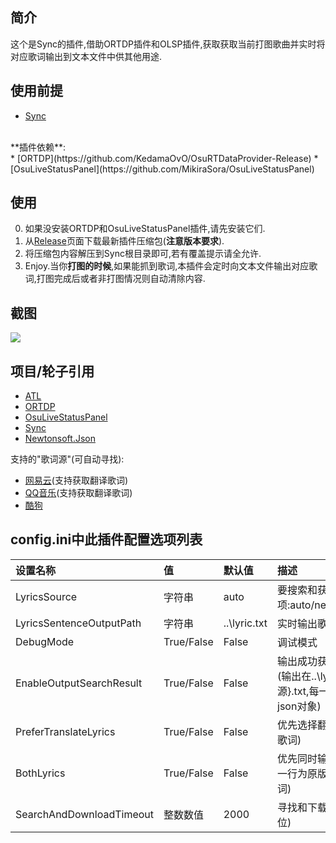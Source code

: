 简介
---
这个是Sync的插件,借助ORTDP插件和OLSP插件,获取获取当前打图歌曲并实时将对应歌词输出到文本文件中供其他用途.

使用前提
---
* [Sync](https://github.com/OsuSync/Sync)
<br>
**插件依赖**:
<br>
* [ORTDP](https://github.com/KedamaOvO/OsuRTDataProvider-Release)
* [OsuLiveStatusPanel](https://github.com/MikiraSora/OsuLiveStatusPanel)

使用
---
0. 如果没安装ORTDP和OsuLiveStatusPanel插件,请先安装它们.
1. 从[Release](https://github.com/OsuSync/LyricDisplayerPlugin/releases)页面下载最新插件压缩包(**注意版本要求**).
2. 将压缩包内容解压到Sync根目录即可,若有覆盖提示请全允许.
3. Enjoy.当你**打图的时候**,如果能抓到歌词,本插件会定时向文本文件输出对应歌词,打图完成后或者非打图情况则自动清除内容.

截图
---
![](https://puu.sh/zksKs/e88b63560f.png)

项目/轮子引用
---
* [ATL](https://github.com/Zeugma440/atldotnet)
* [ORTDP](https://github.com/KedamaOvO/OsuRTDataProvider-Release)
* [OsuLiveStatusPanel](https://github.com/MikiraSora/OsuLiveStatusPanel)
* [Sync](https://github.com/OsuSync/Sync)
* [Newtonsoft.Json](https://github.com/JamesNK/Newtonsoft.Json)

支持的"歌词源"(可自动寻找):
* [网易云](http://music.163.com/)(支持获取翻译歌词)
* [QQ音乐](https://y.qq.com/)(支持获取翻译歌词)
* [酷狗](http://www.kugou.com/)

config.ini中此插件配置选项列表
<br>
---
| 设置名称     | 值|默认值| 描述|
|:---------|:---------|:---------|:-------|
|LyricsSource|字符串|auto|要搜索和获取的歌词源(可选选项:auto/netease/qqmusic/kugou)|
|LyricsSentenceOutputPath|字符串|..\lyric.txt|实时输出歌词保存路径|
|DebugMode|True/False|False|调试模式|
|EnableOutputSearchResult|True/False|False|输出成功获取歌词结果,供其他用途(输出在..\lyrics_cache\\{歌词源}.txt,每一行都是可直接解析的json对象)|
|PreferTranslateLyrics|True/False|False|优先选择翻译歌词(若没有再找原版歌词)|
|BothLyrics|True/False|False|优先同时输出翻译歌词和原版歌词,一行为原版歌词,新一行为翻译歌词)|
|SearchAndDownloadTimeout|整数数值|2000|寻找和下载歌词的时限(毫秒为单位)|
